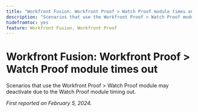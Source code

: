 ```yaml
---
title: "Workfront Fusion: Workfront Proof > Watch Proof module times out"
description: "Scenarios that use the Workfront Proof > Watch Proof module may deactivate due to the Watch Proof module timing out."
hidefromtoc: yes
feature: Workfront Fusion, Workfront Proof
---
```


# Workfront Fusion: Workfront Proof > Watch Proof module times out

Scenarios that use the Workfront Proof > Watch Proof module may deactivate due to the Watch Proof module timing out.

_First reported on February 5, 2024._
